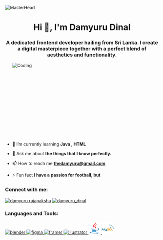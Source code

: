 ![MasterHead](https://user-images.githubusercontent.com/74038190/225813708-98b745f2-7d22-48cf-9150-083f1b00d6c9.gif)




<h1 align="center">Hi 👋, I'm Damyuru Dinal</h1>
<h3 align="center">A dedicated frontend developer hailing from Sri Lanka. I create a digital masterpiece together with a perfect blend of aesthetics and functionality.</h3>


<img align="right" alt="Coding" width="480" height="257" frameBorder="0" class="giphy-embed" src="https://media.giphy.com/media/v1.Y2lkPTc5MGI3NjExZWp0eWhua3YycGE1MWNxbmpqY2kyM3dnZmNiaDNodzlzZmRzZnd5MyZlcD12MV9pbnRlcm5hbF9naWZfYnlfaWQmY3Q9Zw/MC6eSuC3yypCU/giphy.gif">


- 🌱 I’m currently learning **Java , HTML**

- 💬 Ask me about **the things that I know perfectly.**

- 📫 How to reach me **thedamyuru@gmail.com**

- ⚡ Fun fact **I have a passion for football, but**

<h3 align="left">Connect with me:</h3>
<p align="left">
<a href="https://fb.com/damyuru rajapaksha" target="blank"><img align="center" src="https://raw.githubusercontent.com/rahuldkjain/github-profile-readme-generator/master/src/images/icons/Social/facebook.svg" alt="damyuru rajapaksha" height="30" width="40" /></a>
<a href="https://instagram.com/damyuru_dinal" target="blank"><img align="center" src="https://raw.githubusercontent.com/rahuldkjain/github-profile-readme-generator/master/src/images/icons/Social/instagram.svg" alt="damyuru_dinal" height="30" width="40" /></a>
</p>

<h3 align="left">Languages and Tools:</h3>
<p align="left"> <a href="https://www.blender.org/" target="_blank" rel="noreferrer"> <img src="https://download.blender.org/branding/community/blender_community_badge_white.svg" alt="blender" width="40" height="40"/> </a> <a href="https://www.figma.com/" target="_blank" rel="noreferrer"> <img src="https://www.vectorlogo.zone/logos/figma/figma-icon.svg" alt="figma" width="40" height="40"/> </a> <a href="https://www.framer.com/" target="_blank" rel="noreferrer"> <img src="https://www.vectorlogo.zone/logos/framer/framer-icon.svg" alt="framer" width="40" height="40"/> </a> <a href="https://www.adobe.com/in/products/illustrator.html" target="_blank" rel="noreferrer"> <img src="https://www.vectorlogo.zone/logos/adobe_illustrator/adobe_illustrator-icon.svg" alt="illustrator" width="40" height="40"/> </a> <a href="https://www.java.com" target="_blank" rel="noreferrer"> <img src="https://raw.githubusercontent.com/devicons/devicon/master/icons/java/java-original.svg" alt="java" width="40" height="40"/> </a> <a href="https://www.mysql.com/" target="_blank" rel="noreferrer"> <img src="https://raw.githubusercontent.com/devicons/devicon/master/icons/mysql/mysql-original-wordmark.svg" alt="mysql" width="40" height="40"/> </a> </p>
